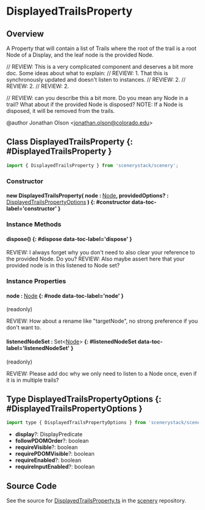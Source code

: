 # DisplayedTrailsProperty

## Overview

A Property that will contain a list of Trails where the root of the trail is a root Node of a Display, and the leaf
node is the provided Node.

// REVIEW: This is a very complicated component and deserves a bit more doc. Some ideas about what to explain:
// REVIEW:   1. That this is synchronously updated and doesn't listen to instances.
// REVIEW:   2.
// REVIEW:   2.
// REVIEW:   2.

// REVIEW: can you describe this a bit more. Do you mean any Node in a trail? What about if the provided Node is disposed?
NOTE: If a Node is disposed, it will be removed from the trails.

@author Jonathan Olson &lt;jonathan.olson@colorado.edu&gt;

## Class DisplayedTrailsProperty {: #DisplayedTrailsProperty }


```js
import { DisplayedTrailsProperty } from 'scenerystack/scenery';
```
### Constructor

#### new DisplayedTrailsProperty( node : <span style="font-weight: 400;">[Node](../scenery/Node.md)</span>, providedOptions? : <span style="font-weight: 400;">[DisplayedTrailsPropertyOptions](../scenery/DisplayedTrailsProperty.md#DisplayedTrailsPropertyOptions)</span> ) {: #constructor data-toc-label='constructor' }

### Instance Methods

#### dispose() {: #dispose data-toc-label='dispose' }

REVIEW: I always forget why you don't need to also clear your reference to the provided Node. Do you?
REVIEW: Also maybe assert here that your provided node is in this listened to Node set?

### Instance Properties

#### node : <span style="font-weight: 400;">[Node](../scenery/Node.md)</span> {: #node data-toc-label='node' }

(readonly)

REVIEW: How about a rename like "targetNode", no strong preference if you don't want to.

#### listenedNodeSet : <span style="font-weight: 400;">Set&lt;[Node](../scenery/Node.md)&gt;</span> {: #listenedNodeSet data-toc-label='listenedNodeSet' }

(readonly)

REVIEW: Please add doc why we only need to listen to a Node once, even if it is in multiple trails?



## Type DisplayedTrailsPropertyOptions {: #DisplayedTrailsPropertyOptions }


```js
import type { DisplayedTrailsPropertyOptions } from 'scenerystack/scenery';
```
- **display**?: DisplayPredicate
- **followPDOMOrder**?: <span style="color: hsla(calc(var(--md-hue) + 180deg),80%,40%,1);">boolean</span>
- **requireVisible**?: <span style="color: hsla(calc(var(--md-hue) + 180deg),80%,40%,1);">boolean</span>
- **requirePDOMVisible**?: <span style="color: hsla(calc(var(--md-hue) + 180deg),80%,40%,1);">boolean</span>
- **requireEnabled**?: <span style="color: hsla(calc(var(--md-hue) + 180deg),80%,40%,1);">boolean</span>
- **requireInputEnabled**?: <span style="color: hsla(calc(var(--md-hue) + 180deg),80%,40%,1);">boolean</span>




## Source Code

See the source for [DisplayedTrailsProperty.ts](https://github.com/phetsims/scenery/blob/main/js/util/DisplayedTrailsProperty.ts) in the [scenery](https://github.com/phetsims/scenery) repository.
